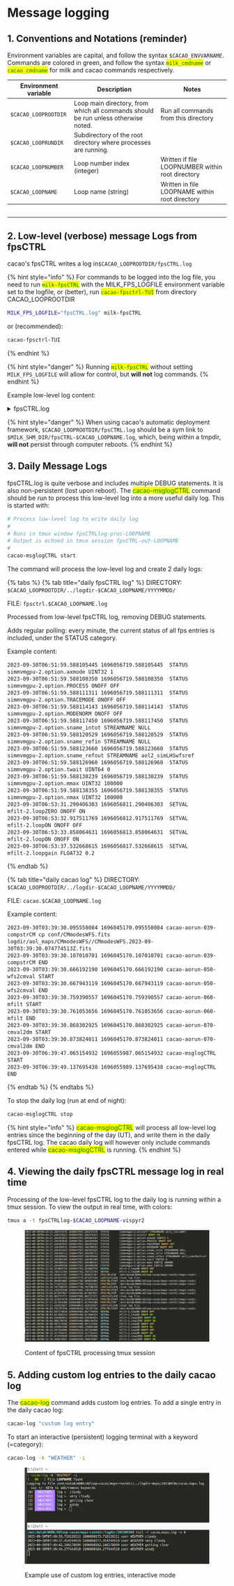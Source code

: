 # Message logging

## 1. Conventions and Notations (reminder)

Environment variables are capital, and follow the syntax `$CACAO_ENVVARNAME`.  Commands are colored in green, and follow the syntax <mark style="color:green;">`milk_cmdname`</mark> or <mark style="color:green;">`cacao_cmdname`</mark> for milk and cacao commands respectively.

| Environment variable | Description                                                                        | Notes                                            |
| -------------------- | ---------------------------------------------------------------------------------- | ------------------------------------------------ |
| `$CACAO_LOOPROOTDIR` | Loop main directory, from which all commands should be run unless otherwise noted. | Run all commands from this directory             |
| `$CACAO_LOOPRUNDIR`  | Subdirectory of the root directory where processes are running.                    |                                                  |
| `$CACAO_LOOPNUMBER`  | Loop number index (integer)                                                        | Written if file LOOPNUMBER within root directory |
| `$CACAO_LOOPNAME`    | Loop name (string)                                                                 | Written in file LOOPNAME within root directory   |

##

***

## 2. Low-level (verbose) message Logs from fpsCTRL

cacao's fpsCTRL writes a log in`$CACAO_LOOPROOTDIR/fpsCTRL.log`

{% hint style="info" %}
For commands to be logged into the log file, you need to run <mark style="color:green;">`milk-fpsCTRL`</mark> with the MILK\_FPS\_LOGFILE environment variable set to the logfile, or (better), run <mark style="color:green;">`cacao-fpsctrl-TUI`</mark> from directory CACAO\_LOOPROOTDIR

```bash
MILK_FPS_LOGFILE="fpsCTRL.log" milk-fpsCTRL
```

or (recommended):

```bash
cacao-fpsctrl-TUI
```
{% endhint %}

{% hint style="danger" %}
Running <mark style="color:green;">`milk-fpsCTRL`</mark> without setting `MILK_FPS_LOGFILE` will allow for control, but **will not** log commands.
{% endhint %}

Example low-level log content:

<details>

<summary>fpsCTRL.log</summary>

2023-09-19T01:08:42.555560692 1695085722.555560692 DEBUG CMDOK "setval acquWFS-2.procinfo.loopcntMax -1"&#x20;

2023-09-19T01:08:42.557115440 1695085722.557115440 DEBUG CMDRCV \[setval acquWFS-2.WFSnormfloor 1.0]&#x20;

2023-09-19T01:08:42.557133243 1695085722.557133243 DEBUG FPS ENTRY FOUND : acquWFS-2.WFSnormfloor 8 26&#x20;

2023-09-19T01:08:42.557139540 1695085722.557139540 SETVAL acquWFS-2.WFSnormfloor FLOAT32 1.000000&#x20;

2023-09-19T01:08:42.558075743 1695085722.558075743 DEBUG CMDOK "setval acquWFS-2.WFSnormfloor 1.0"&#x20;

2023-09-19T01:08:43.142855007 1695085723.142855007 DEBUG CMDRCV \[setval DMch2disp-10.option.voltmode OFF]&#x20;

2023-09-19T01:08:43.142872689 1695085723.142872689 DEBUG FPS ENTRY FOUND : DMch2disp-10.option.voltmode 4 29&#x20;

2023-09-19T01:08:43.142880289 1695085723.142880289 SETVAL DMch2disp-10.option.voltmode ONOFF OFF&#x20;



</details>

{% hint style="danger" %}
When using cacao's automatic deployment framework, `$CACAO_LOOPROOTDIR/fpsCTRL.log` should be a sym link to `$MILK_SHM_DIR/fpsCTRL-$CACAO_LOOPNAME.log`, which, being within a tmpdir, **will not** persist through computer reboots.
{% endhint %}



## 3. Daily Message Logs

fpsCTRL.log is quite verbose and includes multiple DEBUG statements. It is also non-persistent (lost upon reboot). The <mark style="color:green;">cacao-msglogCTRL</mark> command should be run to process this low-level log into a more useful daily log. This is started with:

```bash
# Process low-level log to write daily log
# 
# Runs in tmux window fpsCTRLlog-proc-LOOPNAME
# Output is echoed in tmux session fpsCTRL-out-LOOPNAME
#
cacao-msglogCTRL start
```

The command will process the low-level log and create 2 daily logs:

{% tabs %}
{% tab title="daily fpsCTRL log" %}
DIRECTORY: `$CACAO_LOOPROOTDIR/../logdir-$CACAO_LOOPNAME/YYYYMMDD/`

FILE: `fpsctrl.$CACAO_LOOPNAME.log`

Processed from low-level fpsCTRL log, removing DEBUG statements.

Adds regular polling: every minute, the current status of all fps entries is included, under the STATUS category.&#x20;

Example content:

```
2023-09-30T06:51:59.588105445 1696056719.588105445  STATUS       simmvmgpu-2.option.axmode UINT32 1
2023-09-30T06:51:59.588108350 1696056719.588108350  STATUS       simmvmgpu-2.option.PROCESS ONOFF OFF
2023-09-30T06:51:59.588111311 1696056719.588111311  STATUS       simmvmgpu-2.option.TRACEMODE ONOFF OFF
2023-09-30T06:51:59.588114143 1696056719.588114143  STATUS       simmvmgpu-2.option.MODENORM ONOFF OFF
2023-09-30T06:51:59.588117450 1696056719.588117450  STATUS       simmvmgpu-2.option.sname_intot STREAMNAME NULL
2023-09-30T06:51:59.588120529 1696056719.588120529  STATUS       simmvmgpu-2.option.sname_refin STREAMNAME NULL
2023-09-30T06:51:59.588123660 1696056719.588123660  STATUS       simmvmgpu-2.option.sname_refout STREAMNAME aol2_simLHSwfsref
2023-09-30T06:51:59.588126960 1696056719.588126960  STATUS       simmvmgpu-2.option.twait UINT64 0
2023-09-30T06:51:59.588130239 1696056719.588130239  STATUS       simmvmgpu-2.option.mmax UINT32 100000
2023-09-30T06:51:59.588138355 1696056719.588138355  STATUS       simmvmgpu-2.option.nmax UINT32 100000
2023-09-30T06:53:31.290406303 1696056811.290406303  SETVAL       mfilt-2.loopZERO ONOFF ON
2023-09-30T06:53:32.917511769 1696056812.917511769  SETVAL       mfilt-2.loopON ONOFF OFF
2023-09-30T06:53:33.858064631 1696056813.858064631  SETVAL       mfilt-2.loopON ONOFF ON
2023-09-30T06:53:37.532668615 1696056817.532668615  SETVAL       mfilt-2.loopgain FLOAT32 0.2

```
{% endtab %}

{% tab title="daily cacao log" %}
DIRECTORY: `$CACAO_LOOPROOTDIR/../logdir-$CACAO_LOOPNAME/YYYYMMDD/`

FILE: `cacao.$CACAO_LOOPNAME.log`

Example content:

```
2023-09-30T03:39:30.095558084 1696045170.095558084 cacao-aorun-039-compstrCM cp conf/CMmodesWFS.fits logdir/aol_maps/CMmodesWFS//CMmodesWFS.2023-09-30T03:39:30.074774513Z.fits
2023-09-30T03:39:30.107010701 1696045170.107010701 cacao-aorun-039-compstrCM END
2023-09-30T03:39:30.666192190 1696045170.666192190 cacao-aorun-050-wfs2cmval START
2023-09-30T03:39:30.667943119 1696045170.667943119 cacao-aorun-050-wfs2cmval END
2023-09-30T03:39:30.759390557 1696045170.759390557 cacao-aorun-060-mfilt START
2023-09-30T03:39:30.761053656 1696045170.761053656 cacao-aorun-060-mfilt END
2023-09-30T03:39:30.868302925 1696045170.868302925 cacao-aorun-070-cmval2dm START
2023-09-30T03:39:30.873824011 1696045170.873824011 cacao-aorun-070-cmval2dm END
2023-09-30T06:39:47.065154932 1696055987.065154932 cacao-msglogCTRL START
2023-09-30T06:39:49.137695438 1696055989.137695438 cacao-msglogCTRL END

```
{% endtab %}
{% endtabs %}

To stop the daily log (run at end of night):

```bash
cacao-msglogCTRL stop
```

{% hint style="info" %}
<mark style="color:green;">cacao-msglogCTRL</mark> will process all low-level log entries since the beginning of the day (UT), and write them in the daily fpsCTRL log. The cacao daily log will however only include commands entered while <mark style="color:green;">cacao-msglogCTRL</mark> is running.
{% endhint %}



## 4. Viewing the daily fpsCTRL message log in real time

Processing of the low-level fpsCTRL log to the daily log is running within a tmux session. To view the output in real time, with colors:

```bash
tmux a -t fpsCTRLlog-$CACAO_LOOPNAME-vispyr2
```

<figure><img src="../.gitbook/assets/fpsCTRLlog-daily-tmux.png" alt=""><figcaption><p>Content of fpsCTRL processing tmux session</p></figcaption></figure>

## 5. Adding custom log entries to the daily cacao log

The <mark style="color:green;">cacao-log</mark> command adds custom log entries. To add a single entry in the daily cacao log:

```bash
cacao-log "custom log entry"
```

To start an interactive (persistent) logging terminal with a keyword (=category):

```bash
cacao-log -k "WEATHER" -i
```

<figure><img src="../.gitbook/assets/cacaolog-custom.png" alt=""><figcaption><p>Example use of custom log entries, interactive mode</p></figcaption></figure>

